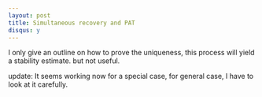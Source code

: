 ```yaml
---
layout: post
title: Simultaneous recovery and PAT
disqus: y
---
```


I only give an outline on how to prove the uniqueness, this process will yield a stability estimate. but not useful.

update:
It seems working now for a special case, for general case, I have to look at it carefully.

